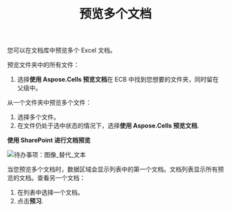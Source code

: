 ﻿---
title: 预览多个文档
type: docs
weight: 40
url: /zh/sharepoint/preview-multiple-documents/
---
您可以在文档库中预览多个 Excel 文档。

预览文件夹中的所有文件：

1. 选择**使用 Aspose.Cells 预览文档**在 ECB 中找到您想要的文件夹，同时留在父级中。

从一个文件夹中预览多个文件：

1. 选择多个文件。
1. 在文件仍处于选中状态的情况下，选择**使用 Aspose.Cells 预览文档**.

**使用 SharePoint 进行文档预览** 

![待办事项：图像_替代_文本](preview-multiple-documents_1.png)

当您预览多个文档时，数据区域会显示列表中的第一个文档。文档列表显示所有预览的文档。查看另一个文档：

1. 在列表中选择一个文档。
1. 点击**预习**.
